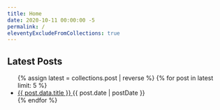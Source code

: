 ```yaml
---
title: Home
date: 2020-10-11 00:00:00 -5
permalink: /
eleventyExcludeFromCollections: true
---
```


## Latest Posts

<ul>
{% assign latest = collections.post | reverse %}
{% for post in latest limit: 5 %}
<li>
  <a href="{{ post.url | url }}">
    {{ post.data.title }}
  </a>
  <time datetime>
    {{ post.date | postDate }}
  </time>
</li>
{% endfor %}
</ul>
